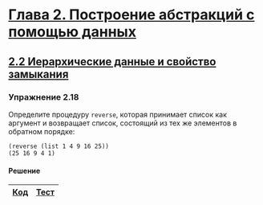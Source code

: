 # [Глава 2. Построение абстракций с помощью данных](index.md#Глава-2-Построение-абстракций-с-помощью-данных)
## [2.2 Иерархические данные и свойство замыкания](index.md#22-Иерархические-данные-и-свойство-замыкания)

### Упражнение 2.18
Определите процедуру `reverse`, которая принимает список как аргумент и возвращает
список, состоящий из тех же элементов в обратном порядке:

```racket
(reverse (list 1 4 9 16 25))
(25 16 9 4 1)
```

#### Решение
[Код](../../src/chapter02/exercise_2_18.rkt) | [Тест](../../test/chapter02/test_exercise_2_18.rkt)
--- | ---
